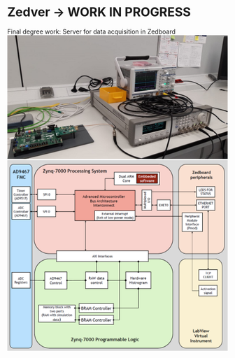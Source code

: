 # Zedver -> WORK IN PROGRESS
Final degree work: Server for data acquisition in Zedboard
![Screenshot](Zedver_LabBench.jpeg)
![Screenshot](Zedver_BlockDiagram_v1.png)

